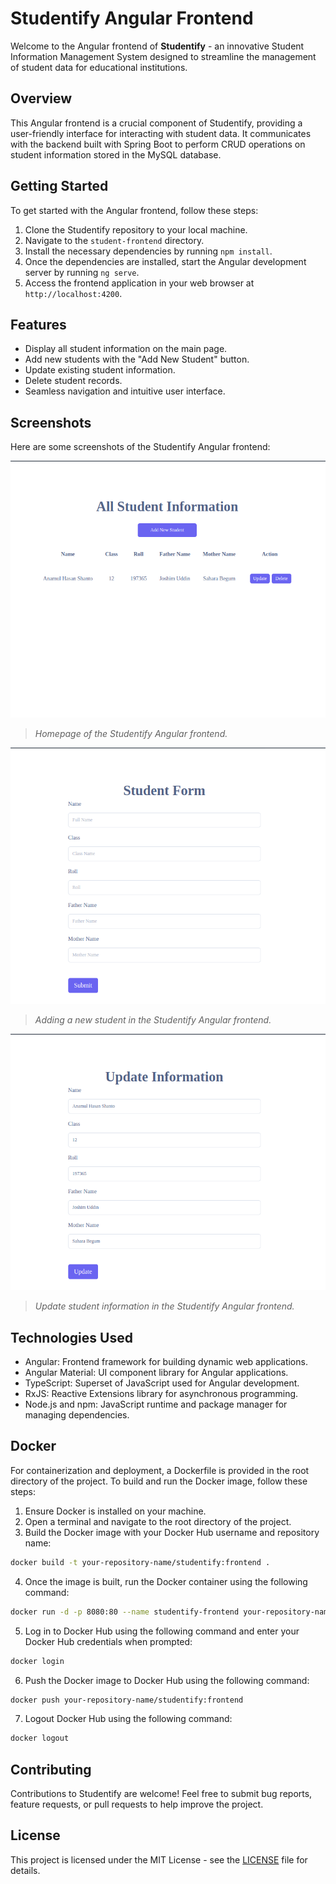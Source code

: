 # Studentify Angular Frontend

Welcome to the Angular frontend of **Studentify** - an innovative Student Information Management System designed to streamline the management of student data for educational institutions.

## Overview

This Angular frontend is a crucial component of Studentify, providing a user-friendly interface for interacting with student data. It communicates with the backend built with Spring Boot to perform CRUD operations on student information stored in the MySQL database.

## Getting Started

To get started with the Angular frontend, follow these steps:

1. Clone the Studentify repository to your local machine.
2. Navigate to the `student-frontend` directory.
3. Install the necessary dependencies by running `npm install`.
4. Once the dependencies are installed, start the Angular development server by running `ng serve`.
5. Access the frontend application in your web browser at `http://localhost:4200`.

## Features

- Display all student information on the main page.
- Add new students with the "Add New Student" button.
- Update existing student information.
- Delete student records.
- Seamless navigation and intuitive user interface.

## Screenshots

Here are some screenshots of the Studentify Angular frontend:

![Home Page](https://github.com/imrezaulkrm/Studentify/raw/main/images/home-page.png)

> *Homepage of the Studentify Angular frontend.*

![Student Form Page](https://github.com/imrezaulkrm/Studentify/raw/main/images/student-page.png)

> *Adding a new student in the Studentify Angular frontend.*

![Update Page](https://github.com/imrezaulkrm/Studentify/raw/main/images/update-page.png)
> *Update student information in the Studentify Angular frontend.*

## Technologies Used

- Angular: Frontend framework for building dynamic web applications.
- Angular Material: UI component library for Angular applications.
- TypeScript: Superset of JavaScript used for Angular development.
- RxJS: Reactive Extensions library for asynchronous programming.
- Node.js and npm: JavaScript runtime and package manager for managing dependencies.

## Docker

For containerization and deployment, a Dockerfile is provided in the root directory of the project. To build and run the Docker image, follow these steps:

1. Ensure Docker is installed on your machine.
2. Open a terminal and navigate to the root directory of the project.
3. Build the Docker image with your Docker Hub username and repository name:

```bash
docker build -t your-repository-name/studentify:frontend .
```
4. Once the image is built, run the Docker container using the following command:
```bash
docker run -d -p 8080:80 --name studentify-frontend your-repository-name/studentify:frontend
```

5. Log in to Docker Hub using the following command and enter your Docker Hub credentials when prompted:
```bash
docker login
```
6. Push the Docker image to Docker Hub using the following command:
```bash
docker push your-repository-name/studentify:frontend
```
7. Logout  Docker Hub using the following command:
```bash
docker logout
```

## Contributing

Contributions to Studentify are welcome! Feel free to submit bug reports, feature requests, or pull requests to help improve the project.

## License

This project is licensed under the MIT License - see the [LICENSE](./LICENSE) file for details.
